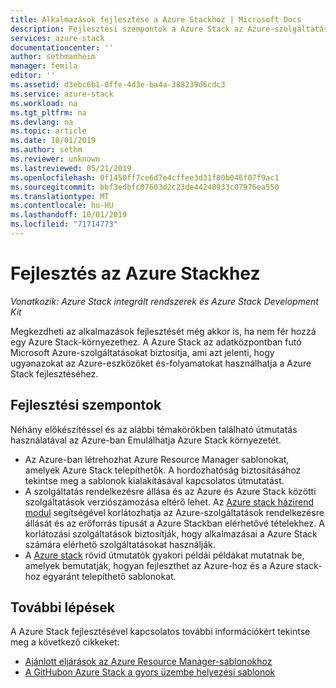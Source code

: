 ```yaml
---
title: Alkalmazások fejlesztése a Azure Stackhoz | Microsoft Docs
description: Fejlesztési szempontok a Azure Stack az Azure-szolgáltatások használatával történő prototípusok készítéséhez.
services: azure-stack
documentationcenter: ''
author: sethmanheim
manager: femila
editor: ''
ms.assetid: d3ebc6b1-0ffe-4d3e-ba4a-388239d6cdc3
ms.service: azure-stack
ms.workload: na
ms.tgt_pltfrm: na
ms.devlang: na
ms.topic: article
ms.date: 10/01/2019
ms.author: sethm
ms.reviewer: unknown
ms.lastreviewed: 05/21/2019
ms.openlocfilehash: 0f1450ff7ce6d7e4cffee3d31f80b046f07f9ac1
ms.sourcegitcommit: bbf3edbfc07603d2c23de44240933c07976ea550
ms.translationtype: MT
ms.contentlocale: hu-HU
ms.lasthandoff: 10/01/2019
ms.locfileid: "71714773"
---
```

# <a name="develop-for-azure-stack"></a>Fejlesztés az Azure Stackhez

*Vonatkozik: Azure Stack integrált rendszerek és Azure Stack Development Kit*

Megkezdheti az alkalmazások fejlesztését még akkor is, ha nem fér hozzá egy Azure Stack-környezethez. A Azure Stack az adatközpontban futó Microsoft Azure-szolgáltatásokat biztosítja, ami azt jelenti, hogy ugyanazokat az Azure-eszközöket és-folyamatokat használhatja a Azure Stack fejlesztéséhez.

## <a name="development-considerations"></a>Fejlesztési szempontok

Néhány előkészítéssel és az alábbi témakörökben található útmutatás használatával az Azure-ban Emulálhatja Azure Stack környezetét.

* Az Azure-ban létrehozhat Azure Resource Manager sablonokat, amelyek Azure Stack telepíthetők. A [](azure-stack-develop-templates.md) hordozhatóság biztosításához tekintse meg a sablonok kialakításával kapcsolatos útmutatást.
* A szolgáltatás rendelkezésre állása és az Azure és Azure Stack közötti szolgáltatások verziószámozása eltérő lehet. Az [Azure stack házirend modul](azure-stack-policy-module.md) segítségével korlátozhatja az Azure-szolgáltatások rendelkezésre állását és az erőforrás típusát a Azure Stackban elérhetővé tételekhez. A korlátozási szolgáltatások biztosítják, hogy alkalmazásai a Azure Stack számára elérhető szolgáltatásokat használják.
* A [Azure stack](https://github.com/Azure/AzureStack-QuickStart-Templates) rövid útmutatók gyakori példái példákat mutatnak be, amelyek bemutatják, hogyan fejleszthet az Azure-hoz és a Azure stack-hoz egyaránt telepíthető sablonokat.

## <a name="next-steps"></a>További lépések

A Azure Stack fejlesztésével kapcsolatos további információkért tekintse meg a következő cikkeket:

* [Ajánlott eljárások az Azure Resource Manager-sablonokhoz](azure-stack-develop-templates.md)
* [A GitHubon Azure Stack a gyors üzembe helyezési sablonok](https://github.com/Azure/AzureStack-QuickStart-Templates)
